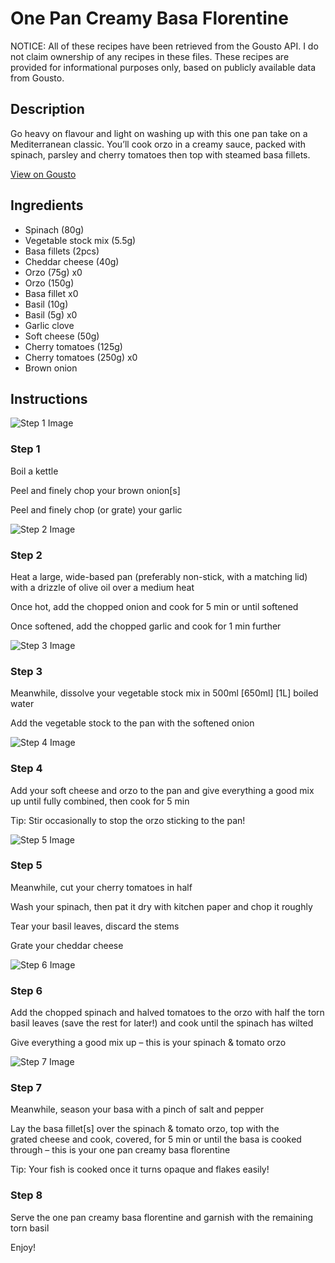 # One Pan Creamy Basa Florentine

NOTICE: All of these recipes have been retrieved from the Gousto API. I do not claim ownership of any recipes in these files. These recipes are provided for informational purposes only, based on publicly available data from Gousto.

## Description

Go heavy on flavour and light on washing up with this one pan take on a Mediterranean classic. You’ll cook orzo in a creamy sauce, packed with spinach, parsley and cherry tomatoes then top with steamed basa fillets.

[View on Gousto](https://www.gousto.co.uk/recipes/cookbook/creamy-one-pot-fish-florentine-with-basil)

## Ingredients

- Spinach (80g)
- Vegetable stock mix (5.5g)
- Basa fillets (2pcs)
- Cheddar cheese (40g)
- Orzo (75g) x0
- Orzo (150g)
- Basa fillet x0
- Basil (10g)
- Basil (5g) x0
- Garlic clove
- Soft cheese (50g)
- Cherry tomatoes (125g)
- Cherry tomatoes (250g) x0
- Brown onion

## Instructions

![Step 1 Image](https://production-media.gousto.co.uk/cms/recipe-step-image/1804.-step-1-x200.jpg)

### Step 1

Boil a kettle

Peel and finely chop your brown onion[s]

Peel and finely chop (or grate) your garlic

![Step 2 Image](https://production-media.gousto.co.uk/cms/recipe-step-image/1804.-step-2-x200.jpg)

### Step 2

Heat a large, wide-based pan (preferably non-stick, with a matching lid) with a drizzle of olive oil over a medium heat

Once hot, add the chopped onion and cook for 5 min or until softened

Once softened, add the chopped garlic and cook for 1 min further

![Step 3 Image](https://production-media.gousto.co.uk/cms/recipe-step-image/Vegetable-stock-1629808089723-x200.jpg)

### Step 3

Meanwhile, dissolve your vegetable stock mix in 500ml <span class="text-purple">[650ml] </span><span class="text-danger">[1L]</span> boiled water

Add the vegetable stock to the pan with the softened onion

![Step 4 Image](https://production-media.gousto.co.uk/cms/recipe-step-image/1804.-step-4-x200.jpg)

### Step 4

Add your soft cheese and orzo to the pan and give everything a good mix up until fully combined, then cook for 5 min

Tip: Stir occasionally to stop the orzo sticking to the pan!

![Step 5 Image](https://production-media.gousto.co.uk/cms/recipe-step-image/1804.-step-5-x200.jpg)

### Step 5

Meanwhile, cut your cherry tomatoes in half

Wash your spinach, then pat it dry with kitchen paper and chop it roughly

Tear your basil leaves, discard the stems

Grate your cheddar cheese

![Step 6 Image](https://production-media.gousto.co.uk/cms/recipe-step-image/1804.-step-6-x200.jpg)

### Step 6

Add the chopped spinach and halved tomatoes to the orzo with half the torn basil leaves (save the rest for later!) and cook until the spinach has wilted

Give everything a good mix up – this is your spinach & tomato orzo

![Step 7 Image](https://production-media.gousto.co.uk/cms/recipe-step-image/1804.-step-7-x200.jpg)

### Step 7

Meanwhile, season your basa with a pinch of salt and pepper

Lay the basa fillet[s] over the spinach & tomato orzo, top with the grated cheese and cook, covered, for 5 min or until the basa is cooked through – this is your one pan creamy basa florentine

Tip: Your fish is cooked once it turns opaque and flakes easily!

### Step 8

Serve the one pan creamy basa florentine and garnish with the remaining torn basil

Enjoy!

